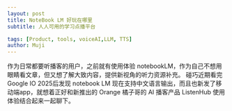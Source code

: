 ```yaml
---
layout: post
title: NoteBook LM 好玩在哪里
subtitle: 人人可用的学习点播平台

tags: [Product, tools, voiceAI,LLM, TTS]
author: Muji
---
```




作为日常都要听播客的用户，之前就有使用体验 notebookLM，作为自己不想用眼睛看文章，但又想了解大致内容，提供新视角的听力资源补充。
碰巧近期看完 Google IO 2025后发现 notebook LM 现在支持中文语言输出，而且也新发了移动端app，就想着正好和新推出的 Orange 橘子哥的 AI 播客产品 ListenHub 使用体验结合起来一起聊下。






